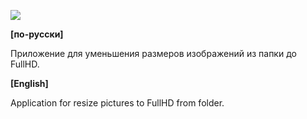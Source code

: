 ![](https://raw.githubusercontent.com/dsiberia9s/WINDOWS_Full-HD_Resizer/master/screenshot.png)

**[по-русски]**

Приложение для уменьшения размеров изображений из папки до FullHD.

**[English]**

Application for resize pictures to FullHD from folder.
